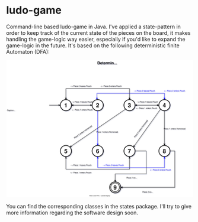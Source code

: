# ludo-game
Command-line based ludo-game in Java. I've applied a state-pattern in order to keep track of the current state of the pieces on the board, it makes handling the game-logic way easier,
especially if you'd like to expand the game-logic in the future. It's based on the following deterministic finite Automaton (DFA):

![Alt text](./dfa_ludo.svg)

You can find the corresponding classes in the states package. I'll try to give more information regarding the software design soon. 
